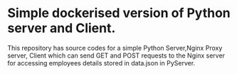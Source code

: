 # Simple dockerised version of Python server and Client.
This repository has source codes for a simple Python Server,Nginx Proxy server, Client which can send GET and POST requests to the Nginx server for accessing employees details stored in data.json in PyServer. 






